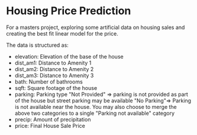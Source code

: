 # Housing Price Prediction
For a masters project, exploring some artificial data on housing sales and creating the best fit linear model for the price.

The data is structured as:
* elevation: Elevation of the base of the house
* dist_am1: Distance to Amenity 1
* dist_am2: Distance to Amenity 2
* dist_am3: Distance to Amenity 3
* bath: Number of bathrooms
* sqft: Square footage of the house
* parking: Parking type 
  "Not Provided" => parking is not provided as part of the house but street parking may be available
  "No Parking"=> Parking is not available near the house.
  You may also choose to merge the above two categories to a single "Parking not available" category
* precip: Amount of precipitation
* price: Final House Sale Price
